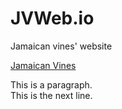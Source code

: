 # JVWeb.io
Jamaican vines' website

<a href="https://mickstick.github.io/JVWeb.io/" target="_blank" title="JV Homepage">Jamaican Vines</a>
<p>This is a paragraph. <br> This is the next line.</p>
